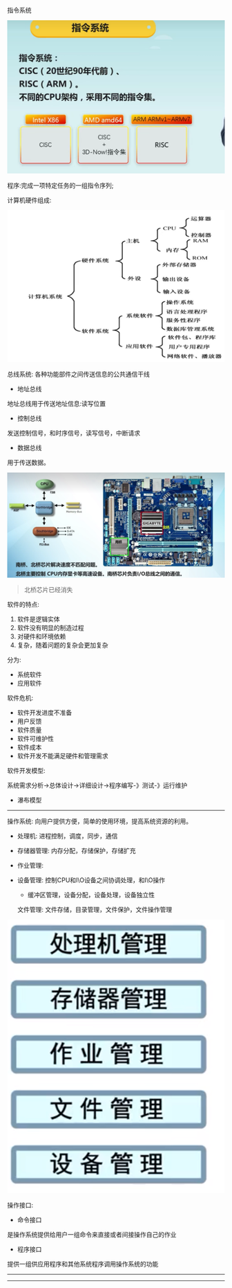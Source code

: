  指令系统

![image-20230411202858183](https://raw.githubusercontent.com/Janeonly300/codeImg/main/img/image-20230411202858183.png)



程序:完成一项特定任务的一组指令序列;

计算机硬件组成: 

![image-20230411203211385](https://raw.githubusercontent.com/Janeonly300/codeImg/main/img/image-20230411203211385.png)

总线系统: 各种功能部件之间传送信息的公共通信干线 

- 地址总线

地址总线用于传送地址信息:读写位置

- 控制总线

发送控制信号，和时序信号，读写信号，中断请求

- 数据总线

用于传送数据。



![image-20230411204129888](https://raw.githubusercontent.com/Janeonly300/codeImg/main/img/image-20230411204129888.png)

> 北桥芯片已经消失



软件的特点:

1. 软件是逻辑实体
2. 软件没有明显的制造过程
3. 对硬件和环境依赖
4. 复杂，随着问题的复杂会更加复杂

分为: 

- 系统软件
- 应用软件



软件危机: 

- 软件开发进度不准备
- 用户反馈
- 软件质量
- 软件可维护性
- 软件成本
- 软件开发不能满足硬件和管理需求

软件开发模型: 

系统需求分析->总体设计->详细设计->程序编写-》测试-》运行维护

- 瀑布模型

---

操作系统: 向用户提供方便，简单的使用环境，提高系统资源的利用。

- 处理机: 进程控制，调度，同步，通信

- 存储器管理: 内存分配，存储保护，存储扩充

- 作业管理:

- 设备管理: 控制CPU和I\O设备之间协调处理，和I\O操作

  - 缓冲区管理，设备分配，设备处理，设备独立性

  文件管理: 文件存储，目录管理，文件保护，文件操作管理
  
  

![image-20230411210324857](https://raw.githubusercontent.com/Janeonly300/codeImg/main/img/image-20230411210324857.png)



操作接口:

- 命令接口

是操作系统提供给用户一组命令来直接或者间接操作自己的作业

- 程序接口

提供一组供应用程序和其他系统程序调用操作系统的功能



---

---


